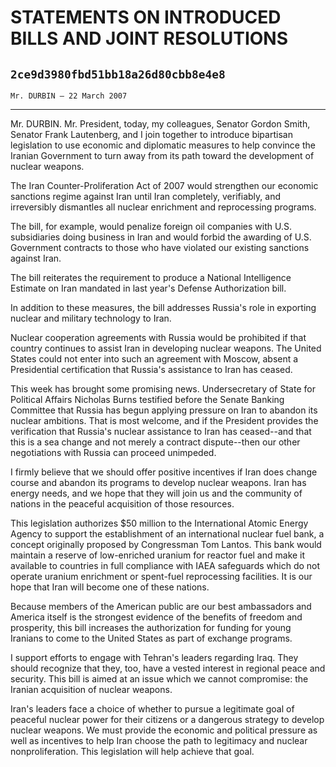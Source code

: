 # STATEMENTS ON INTRODUCED BILLS AND JOINT RESOLUTIONS
## `2ce9d3980fbd51bb18a26d80cbb8e4e8`
`Mr. DURBIN — 22 March 2007`

---


Mr. DURBIN. Mr. President, today, my colleagues, Senator Gordon 
Smith, Senator Frank Lautenberg, and I join together to introduce 
bipartisan legislation to use economic and diplomatic measures to help 
convince the Iranian Government to turn away from its path toward the 
development of nuclear weapons.

The Iran Counter-Proliferation Act of 2007 would strengthen our 
economic sanctions regime against Iran until Iran completely, 
verifiably, and irreversibly dismantles all nuclear enrichment and 
reprocessing programs.

The bill, for example, would penalize foreign oil companies with U.S. 
subsidiaries doing business in Iran and would forbid the awarding of 
U.S. Government contracts to those who have violated our existing 
sanctions against Iran.

The bill reiterates the requirement to produce a National 
Intelligence Estimate on Iran mandated in last year's Defense 
Authorization bill.

In addition to these measures, the bill addresses Russia's role in 
exporting nuclear and military technology to Iran.

Nuclear cooperation agreements with Russia would be prohibited if 
that country continues to assist Iran in developing nuclear weapons. 
The United States could not enter into such an agreement with Moscow, 
absent a Presidential certification that Russia's assistance to Iran 
has ceased.

This week has brought some promising news. Undersecretary of State 
for Political Affairs Nicholas Burns testified before the Senate 
Banking Committee that Russia has begun applying pressure on Iran to 
abandon its nuclear ambitions. That is most welcome, and if the 
President provides the verification that Russia's nuclear assistance to 
Iran has ceased--and that this is a sea change and not merely a 
contract dispute--then our other negotiations with Russia can proceed 
unimpeded.

I firmly believe that we should offer positive incentives if Iran 
does change course and abandon its programs to develop nuclear weapons. 
Iran has energy needs, and we hope that they will join us and the 
community of nations in the peaceful acquisition of those resources.

This legislation authorizes $50 million to the International Atomic 
Energy Agency to support the establishment of an international nuclear 
fuel bank, a concept originally proposed by Congressman Tom Lantos. 
This bank would maintain a reserve of low-enriched uranium for reactor 
fuel and make it available to countries in full compliance with IAEA 
safeguards which do not operate uranium enrichment or spent-fuel 
reprocessing facilities. It is our hope that Iran will become one of 
these nations.

Because members of the American public are our best ambassadors and 
America itself is the strongest evidence of the benefits of freedom and 
prosperity, this bill increases the authorization for funding for young 
Iranians to come to the United States as part of exchange programs.

I support efforts to engage with Tehran's leaders regarding Iraq. 
They should recognize that they, too, have a vested interest in 
regional peace and security. This bill is aimed at an issue which we 
cannot compromise: the Iranian acquisition of nuclear weapons.

Iran's leaders face a choice of whether to pursue a legitimate goal 
of peaceful nuclear power for their citizens or a dangerous strategy to 
develop nuclear weapons. We must provide the economic and political 
pressure as well as incentives to help Iran choose the path to 
legitimacy and nuclear nonproliferation. This legislation will help 
achieve that goal.
